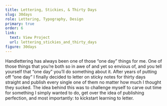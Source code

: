 ```yaml
---
title: Lettering, Stickies, & Thirty Days
slug: 30days
role: Lettering, Typography, Design
primary: true
order: 6
link:
  text: View Project
  url: lettering_stickies_and_thirty_days
figure: 30days
---
```


Handlettering has always been one of those “one day” things for me. One of those things that you’re both so in awe of and yet so envious of, and you tell yourself that “one day” you’ll do something about it. After years of putting off “one day” I finally decided to letter on sticky notes for thirty days straight and publish every single one of them no matter how much I thought they sucked. The idea behind this was to challenge myself to carve out time for something I simply wanted to do, get over the idea of publishing perfection, and most importantly: to kickstart learning to letter.